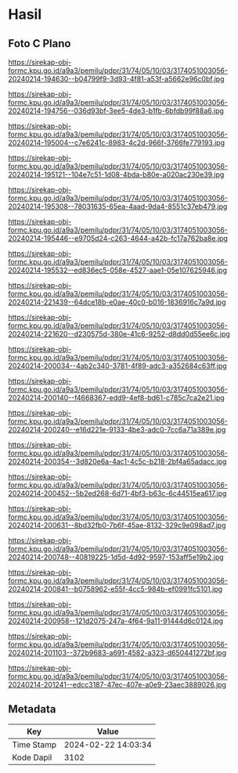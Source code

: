# Hasil

## Foto C Plano

https://sirekap-obj-formc.kpu.go.id/a9a3/pemilu/pdpr/31/74/05/10/03/3174051003056-20240214-194630--b04799f9-3d93-4f81-a53f-a5662e96c0bf.jpg

https://sirekap-obj-formc.kpu.go.id/a9a3/pemilu/pdpr/31/74/05/10/03/3174051003056-20240214-194756--036d93bf-3ee5-4de3-b1fb-6bfdb99f88a6.jpg

https://sirekap-obj-formc.kpu.go.id/a9a3/pemilu/pdpr/31/74/05/10/03/3174051003056-20240214-195004--c7e6241c-8983-4c2d-966f-3766fe779193.jpg

https://sirekap-obj-formc.kpu.go.id/a9a3/pemilu/pdpr/31/74/05/10/03/3174051003056-20240214-195121--104e7c51-1d08-4bda-b80e-a020ac230e39.jpg

https://sirekap-obj-formc.kpu.go.id/a9a3/pemilu/pdpr/31/74/05/10/03/3174051003056-20240214-195308--78031635-65ea-4aad-9da4-8551c37eb479.jpg

https://sirekap-obj-formc.kpu.go.id/a9a3/pemilu/pdpr/31/74/05/10/03/3174051003056-20240214-195446--e9705d24-c263-4644-a42b-fc17a762ba8e.jpg

https://sirekap-obj-formc.kpu.go.id/a9a3/pemilu/pdpr/31/74/05/10/03/3174051003056-20240214-195532--ed836ec5-058e-4527-aae1-05e107625946.jpg

https://sirekap-obj-formc.kpu.go.id/a9a3/pemilu/pdpr/31/74/05/10/03/3174051003056-20240214-221439--64dce18b-e0ae-40c0-b016-1836916c7a9d.jpg

https://sirekap-obj-formc.kpu.go.id/a9a3/pemilu/pdpr/31/74/05/10/03/3174051003056-20240214-221620--d230575d-380e-41c6-9252-d8dd0d55ee6c.jpg

https://sirekap-obj-formc.kpu.go.id/a9a3/pemilu/pdpr/31/74/05/10/03/3174051003056-20240214-200034--4ab2c340-3781-4f89-adc3-a352684c63ff.jpg

https://sirekap-obj-formc.kpu.go.id/a9a3/pemilu/pdpr/31/74/05/10/03/3174051003056-20240214-200140--f4668367-edd9-4ef8-bd61-c785c7ca2e21.jpg

https://sirekap-obj-formc.kpu.go.id/a9a3/pemilu/pdpr/31/74/05/10/03/3174051003056-20240214-200240--e16d221e-9133-4be3-adc0-7cc6a71a389e.jpg

https://sirekap-obj-formc.kpu.go.id/a9a3/pemilu/pdpr/31/74/05/10/03/3174051003056-20240214-200354--3d820e6a-4ac1-4c5c-b218-2bf4a65adacc.jpg

https://sirekap-obj-formc.kpu.go.id/a9a3/pemilu/pdpr/31/74/05/10/03/3174051003056-20240214-200452--5b2ed268-6d71-4bf3-b63c-6c44515ea617.jpg

https://sirekap-obj-formc.kpu.go.id/a9a3/pemilu/pdpr/31/74/05/10/03/3174051003056-20240214-200631--8bd32fb0-7b6f-45ae-8132-329c9e098ad7.jpg

https://sirekap-obj-formc.kpu.go.id/a9a3/pemilu/pdpr/31/74/05/10/03/3174051003056-20240214-200748--40819225-1d5d-4d92-9597-153aff5e19b2.jpg

https://sirekap-obj-formc.kpu.go.id/a9a3/pemilu/pdpr/31/74/05/10/03/3174051003056-20240214-200841--b0758962-e55f-4cc5-984b-ef0991fc5101.jpg

https://sirekap-obj-formc.kpu.go.id/a9a3/pemilu/pdpr/31/74/05/10/03/3174051003056-20240214-200958--121d2075-247a-4f64-9a11-91444d6c0124.jpg

https://sirekap-obj-formc.kpu.go.id/a9a3/pemilu/pdpr/31/74/05/10/03/3174051003056-20240214-201103--372b9683-a691-4582-a323-d650441272bf.jpg

https://sirekap-obj-formc.kpu.go.id/a9a3/pemilu/pdpr/31/74/05/10/03/3174051003056-20240214-201241--edcc3187-47ec-407e-a0e9-23aec3889026.jpg


## Metadata

| Key        | Value               |
| ---------- | ------------------- |
| Time Stamp | 2024-02-22 14:03:34 |
| Kode Dapil | 3102                |



